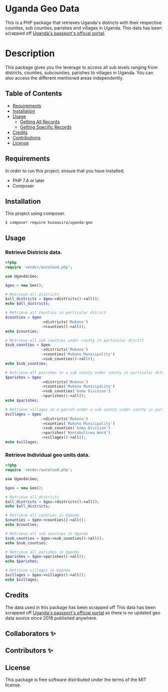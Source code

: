 # Uganda Geo Data

This is a PHP package that retrieves Uganda's districts with their respective counties, sub counties, parishes and villages in Uganda. This data has been scrapped off [Uganda's passport's official portal](https://passports.go.ug).

# Description

This package gives you the leverage to access all sub levels ranging from districts, counties, subcounties, parishes to villages in Uganda. You can also access the different mentioned areas independently.

## Table of Contents

- [Requirements](#requirements)
- [Installation](#installation)
- [Usage](#usage)
  - [Getting All Records](#getting-records)
  - [Getting Specific Records](#getting-specific-records)
- [Credits](#credits)
- [Contributions](#contributions)
- [License](#license)

## Requirements

In order to run this project, ensure that you have installed;

- PHP 7.4 or later
- Composer

## Installation

This project using composer.

```
$ composer require kusaasira/uganda-geo
```

## Usage

### Retrieve Districts data.

```php
<?php
require 'vendor/autoload.php';

use Uganda\Geo;

$geo = new Geo();

# Retrieve all districts
$all_districts = $geo->districts()->all();
echo $all_districts;

# Retrieve all counties in particular ditrict
$counties = $geo
                ->districts('Mukono')
                ->counties()->all();
echo $counties;

# Retrieve all sub counties under county in particular ditrict
$sub_counties = $geo
                ->districts('Mukono')
                ->counties('Mukono Municipality')
                ->sub_counties()->all();
echo $sub_counties;

# Retrieve all parishes in a sub county under county in particular ditrict
$parishes = $geo
                ->districts('Mukono')
                ->counties('Mukono Municipality')
                ->sub_counties('Goma Division')
                ->parishes()->all();
echo $parishes;

# Retrieve villages in a parish under a sub county under county in particular ditrict
$villages = $geo
                ->districts('Mukono')
                ->counties('Mukono Municipality')
                ->sub_counties('Goma Division')
                ->parishes('Nantabulirwa Ward')
                ->villages()->all();
echo $villages;
```

### Retrieve Individual geo units data.

```php
<?php
require 'vendor/autoload.php';

use Uganda\Geo;

$geo = new Geo();

# Retrieve all districts
$all_districts = $geo->districts()->all();
echo $all_districts;

# Retrieve all counties in Uganda
$counties = $geo->counties()->all();
echo $counties;

# Retrieve all sub counties in Uganda
$sub_counties = $geo->sub_counties()->all();
echo $sub_counties;

# Retrieve all parishes in Uganda
$parishes = $geo->parishes()->all();
echo $parishes;

# Retrieve villages in Uganda
$villages = $geo->villages()->all();
echo $villages;
```

## Credits

The data used in this package has been scrapped off This data has been scrapped off [Uganda's passport's official portal](https://passports.go.ug) as there is no updated geo data source since 2018 published anywhere.

## Collaborators ✨

<!-- readme: collaborators -start -->
<!-- readme: collaborators -end -->

## Contributors ✨

<!-- readme: contributors -start -->
<!-- readme: contributors -end -->

## License

This package is free software distributed under the terms of the MIT license.
